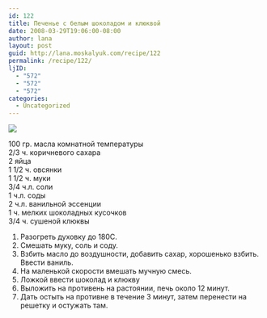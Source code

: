 ```yaml
---
id: 122
title: Печенье с белым шоколадом и клюквой
date: 2008-03-29T19:06:00-08:00
author: lana
layout: post
guid: http://lana.moskalyuk.com/recipe/122
permalink: /recipe/122/
ljID:
  - "572"
  - "572"
  - "572"
categories:
  - Uncategorized
---
```

![](http://farm3.static.flickr.com/2186/2372858450_7f00b97cf8.jpg?v=0)

100 гр. масла комнатной температуры  
2/3 ч. коричневого сахара  
2 яйца  
1 1/2 ч. овсянки  
1 1/2 ч. муки  
3/4 ч.л. соли  
1 ч.л. соды  
2 ч.л. ванильной эссенции  
1 ч. мелких шоколадных кусочков  
3/4 ч. сушеной клюквы 

1. Разогреть духовку до 180C.  
2. Смешать муку, соль и соду.  
3. Взбить масло до воздушности, добавить сахар, хорошенько взбить. Ввести ваниль.  
4. На маленькой скорости вмешать мучную смесь.  
5. Ложкой ввести шоколад и клюкву  
6. Выложить на противень на растоянии, печь около 12 минут.  
7. Дать остыть на противне в течение 3 минут, затем перенести на решетку и остужать там.

<div class="ljcut">
  <img src="http://farm4.static.flickr.com/3163/2372859812_3b5584a393.jpg?v=0" alt="" /></p> 
  
  <p>
    <img src="http://farm3.static.flickr.com/2303/2372856938_840aeea867.jpg?v=0" alt="" /></div>
